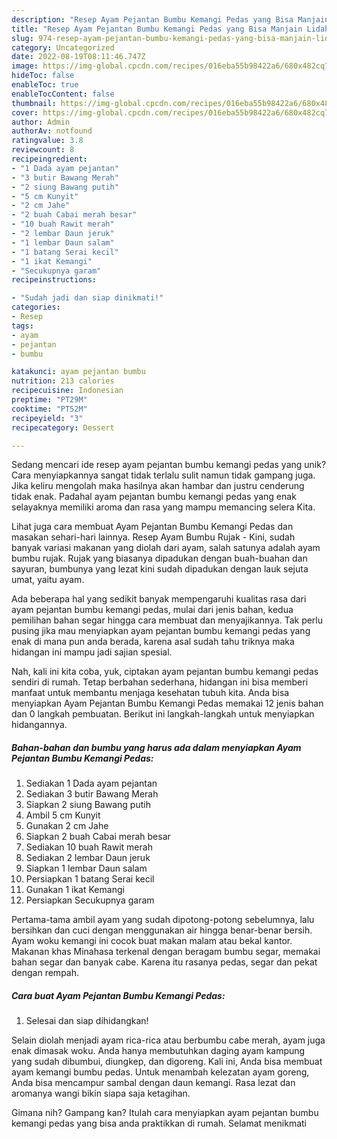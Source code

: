 ```yaml
---
description: "Resep Ayam Pejantan Bumbu Kemangi Pedas yang Bisa Manjain Lidah"
title: "Resep Ayam Pejantan Bumbu Kemangi Pedas yang Bisa Manjain Lidah"
slug: 974-resep-ayam-pejantan-bumbu-kemangi-pedas-yang-bisa-manjain-lidah
category: Uncategorized
date: 2022-08-19T08:11:46.747Z
image: https://img-global.cpcdn.com/recipes/016eba55b98422a6/680x482cq70/ayam-pejantan-bumbu-kemangi-pedas-foto-resep-utama.jpg
hideToc: false
enableToc: true
enableTocContent: false
thumbnail: https://img-global.cpcdn.com/recipes/016eba55b98422a6/680x482cq70/ayam-pejantan-bumbu-kemangi-pedas-foto-resep-utama.jpg
cover: https://img-global.cpcdn.com/recipes/016eba55b98422a6/680x482cq70/ayam-pejantan-bumbu-kemangi-pedas-foto-resep-utama.jpg
author: Admin
authorAv: notfound
ratingvalue: 3.8
reviewcount: 8
recipeingredient:
- "1 Dada ayam pejantan"
- "3 butir Bawang Merah"
- "2 siung Bawang putih"
- "5 cm Kunyit"
- "2 cm Jahe"
- "2 buah Cabai merah besar"
- "10 buah Rawit merah"
- "2 lembar Daun jeruk"
- "1 lembar Daun salam"
- "1 batang Serai kecil"
- "1 ikat Kemangi"
- "Secukupnya garam"
recipeinstructions:

- "Sudah jadi dan siap dinikmati!"
categories:
- Resep
tags:
- ayam
- pejantan
- bumbu

katakunci: ayam pejantan bumbu 
nutrition: 213 calories
recipecuisine: Indonesian
preptime: "PT29M"
cooktime: "PT52M"
recipeyield: "3"
recipecategory: Dessert

---
```





Sedang mencari ide resep ayam pejantan bumbu kemangi pedas yang unik? Cara menyiapkannya sangat tidak terlalu sulit namun tidak gampang juga. Jika keliru mengolah maka hasilnya akan hambar dan justru cenderung tidak enak. Padahal ayam pejantan bumbu kemangi pedas yang enak selayaknya memiliki aroma dan rasa yang mampu memancing selera Kita.





Lihat juga cara membuat Ayam Pejantan Bumbu Kemangi Pedas dan masakan sehari-hari lainnya. Resep Ayam Bumbu Rujak - Kini, sudah banyak variasi makanan yang diolah dari ayam, salah satunya adalah ayam bumbu rujak. Rujak yang biasanya dipadukan dengan buah-buahan dan sayuran, bumbunya yang lezat kini sudah dipadukan dengan lauk sejuta umat, yaitu ayam.

Ada beberapa hal yang sedikit banyak mempengaruhi kualitas rasa dari ayam pejantan bumbu kemangi pedas, mulai dari jenis bahan, kedua pemilihan bahan segar hingga cara membuat dan menyajikannya. Tak perlu pusing jika mau menyiapkan ayam pejantan bumbu kemangi pedas yang enak di mana pun anda berada, karena asal sudah tahu triknya maka hidangan ini mampu jadi sajian spesial.






Nah, kali ini kita coba, yuk, ciptakan ayam pejantan bumbu kemangi pedas sendiri di rumah. Tetap berbahan sederhana, hidangan ini bisa memberi manfaat untuk membantu menjaga kesehatan tubuh kita. Anda bisa menyiapkan Ayam Pejantan Bumbu Kemangi Pedas memakai 12 jenis bahan dan 0 langkah pembuatan. Berikut ini langkah-langkah untuk menyiapkan hidangannya.

<!--inarticleads1-->

##### Bahan-bahan dan bumbu yang harus ada dalam menyiapkan Ayam Pejantan Bumbu Kemangi Pedas:

1. Sediakan 1 Dada ayam pejantan
1. Sediakan 3 butir Bawang Merah
1. Siapkan 2 siung Bawang putih
1. Ambil 5 cm Kunyit
1. Gunakan 2 cm Jahe
1. Siapkan 2 buah Cabai merah besar
1. Sediakan 10 buah Rawit merah
1. Sediakan 2 lembar Daun jeruk
1. Siapkan 1 lembar Daun salam
1. Persiapkan 1 batang Serai kecil
1. Gunakan 1 ikat Kemangi
1. Persiapkan Secukupnya garam


Pertama-tama ambil ayam yang sudah dipotong-potong sebelumnya, lalu bersihkan dan cuci dengan menggunakan air hingga benar-benar bersih. Ayam woku kemangi ini cocok buat makan malam atau bekal kantor. Makanan khas Minahasa terkenal dengan beragam bumbu segar, memakai bahan segar dan banyak cabe. Karena itu rasanya pedas, segar dan pekat dengan rempah. 

<!--inarticleads2-->

##### Cara buat Ayam Pejantan Bumbu Kemangi Pedas:


1. Selesai dan siap dihidangkan!

Selain diolah menjadi ayam rica-rica atau berbumbu cabe merah, ayam juga enak dimasak woku. Anda hanya membutuhkan daging ayam kampung yang sudah dibumbui, diungkep, dan digoreng. Kali ini, Anda bisa membuat ayam kemangi bumbu pedas. Untuk menambah kelezatan ayam goreng, Anda bisa mencampur sambal dengan daun kemangi. Rasa lezat dan aromanya wangi bikin siapa saja ketagihan. 

Gimana nih? Gampang kan? Itulah cara menyiapkan ayam pejantan bumbu kemangi pedas yang bisa anda praktikkan di rumah. Selamat menikmati
